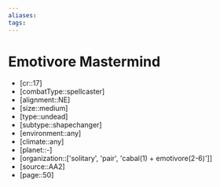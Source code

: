 ```yaml
---
aliases: 
tags: 
---
```


# Emotivore Mastermind

- [cr::17]
- [combatType::spellcaster]
- [alignment::NE]
- [size::medium]
- [type::undead]
- [subtype::shapechanger]
- [environment::any]
- [climate::any]
- [planet::-]
- [organization::['solitary', 'pair', 'cabal(1) + emotivore(2-6)']]
- [source::AA2]
- [page::50]
